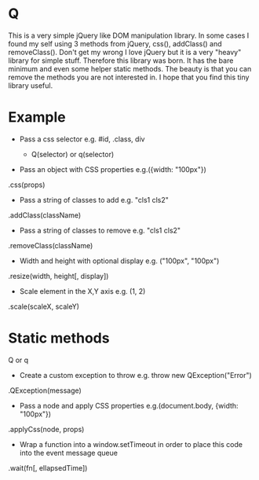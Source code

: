# Q
This is a very simple jQuery like DOM manipulation library. In some cases I found my self using 3 methods from jQuery, css(), addClass() and removeClass(). Don't get my wrong I love jQuery but it is a very "heavy" library for simple stuff. Therefore this library was born. It has the bare minimum and even some helper static methods. The beauty is that you can remove the methods you are not interested in. I hope that you find this tiny library useful.


# Example
- Pass a css selector e.g. #id, .class, div

  + Q(selector) or q(selector)

- Pass an object with CSS properties e.g.({width: "100px"})

.css(props)

- Pass a string of classes to add e.g. "cls1 cls2"

.addClass(className)

- Pass a string of classes to remove e.g. "cls1 cls2"

.removeClass(className)

- Width and height with optional display e.g. ("100px", "100px") 

.resize(width, height[, display]) 

- Scale element in the X,Y axis e.g. (1, 2)

.scale(scaleX, scaleY)

# Static methods

Q or q

- Create a custom exception to throw e.g. throw new QException("Error")

.QException(message) 

- Pass a node and apply CSS properties e.g.(document.body, {width: "100px"})

.applyCss(node, props)

- Wrap a function into a window.setTimeout in order to place this code into the event message queue

.wait(fn[, ellapsedTime]) 
